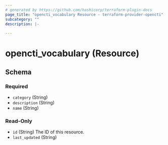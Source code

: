 ```yaml
---
# generated by https://github.com/hashicorp/terraform-plugin-docs
page_title: "opencti_vocabulary Resource - terraform-provider-opencti"
subcategory: ""
description: |-
  
---
```


# opencti_vocabulary (Resource)





<!-- schema generated by tfplugindocs -->
## Schema

### Required

- `category` (String)
- `description` (String)
- `name` (String)

### Read-Only

- `id` (String) The ID of this resource.
- `last_updated` (String)
